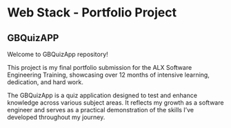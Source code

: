 # Web Stack - Portfolio Project
## GBQuizAPP

Welcome to GBQuizApp repository!

This project is my final portfolio submission for the ALX Software Engineering Training, showcasing over 12 months of intensive learning, dedication, and hard work.

The GBQuizApp is a quiz application designed to test and enhance knowledge across various subject areas. It reflects my growth as a software engineer and serves as a practical demonstration of the skills I’ve developed throughout my journey.